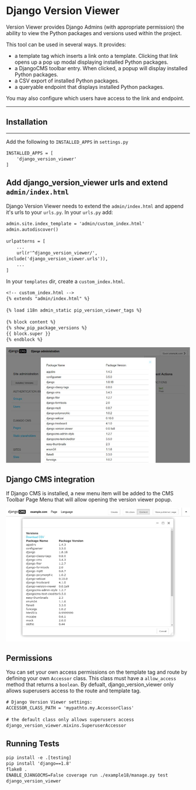 # Django Version Viewer

Version Viewer provides Django Admins (with appropriate permission)
the ability to view the Python packages and versions used within the project.

This tool can be used in several ways. It provides:

 - a template tag which inserts a link onto a template.
   Clicking that link opens up a pop up modal displaying installed
   Python packages.
 - a DjangoCMS toolbar entry. When clicked, a popup will display installed
   Python packages.
 - a CSV export of installed Python packages.
 - a queryable endpoint that displays installed Python packages.

You may also configure which users have access to the link and endpoint.


---------------------------------------
## Installation
---------------------------------------

Add the following to `INSTALLED_APPS` in `settings.py`

    INSTALLED_APPS = [
        'django_version_viewer'
    ]

## Add django_version_viewer urls and extend `admin/index.html`


Django Version Viewer needs to extend the `admin/index.html` and append it's urls to your `urls.py`. In your `urls.py` add:

    admin.site.index_template = 'admin/custom_index.html'
    admin.autodiscover()

    urlpatterns = [
        ...
        url(r'^django_version_viewer/', include('django_version_viewer.urls')),
        ...
    ]

In your `templates` dir, create a `custom_index.html`.

    <!-- custom_index.html -->
    {% extends "admin/index.html" %}

    {% load i18n admin_static pip_version_viewer_tags %}

    {% block content %}
    {% show_pip_package_versions %}
    {{ block.super }}
    {% endblock %}

![Admin Integration](/images/version-viewer-admin-integration.jpg "Admin Integration")


## Django CMS integration

If Django CMS is installed, a new menu item will be added to the CMS Toolbar
Page Menu that will allow opening the version viewer popup.


![CMS Integration](/images/version-viewer-cms-integration.jpg "CMS Integration")

## Permissions

You can set your own access permissions on the template tag and route by
defining your own `Accessor` class. This class must have a `allow_access`
method that returns a `boolean`. By defualt, django_version_viewer only
allows superusers access to the route and template tag.

    # Django Version Viewer settings:
    ACCESSOR_CLASS_PATH = 'mypathto.my.AccessorClass'

    # the default class only allows superusers access
    django_version_viewer.mixins.SuperuserAccessor


## Running Tests

    pip install -e .[testing]
    pip install 'django==1.8'
    flake8 .
    ENABLE_DJANGOCMS=False coverage run ./example18/manage.py test django_version_viewer
